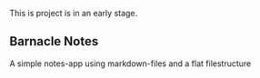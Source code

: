 This is project is in an early stage.

## Barnacle Notes

A simple notes-app using markdown-files and a flat filestructure
